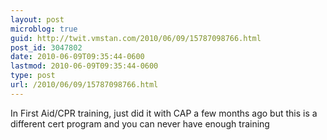 ```yaml
---
layout: post
microblog: true
guid: http://twit.vmstan.com/2010/06/09/15787098766.html
post_id: 3047802
date: 2010-06-09T09:35:44-0600
lastmod: 2010-06-09T09:35:44-0600
type: post
url: /2010/06/09/15787098766.html
---
```

In First Aid/CPR training, just did it with CAP a few months ago but this is a different cert program and you can never have enough training
